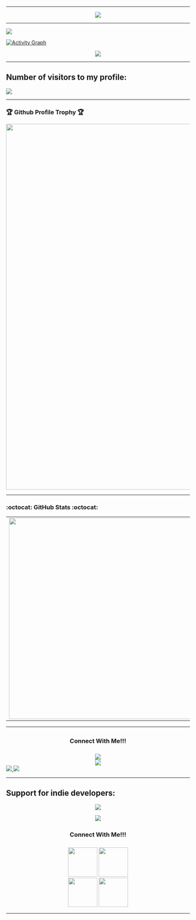 
* * *

<p align="center">
<img src="https://readme-typing-svg.herokuapp.com?color=a282f5&width=1000&lines=👋+Good+day.+My+name+is+Rimuru+21+years+old.+Nice+to+meet+you.%E2%9D%A4%EF%B8%8F">
</p>

***
<p align="center">

 <a href="https://count.getloli.com"><img src="https://count.getloli.com/get/@demo?theme=rule34" /></a>

</p>

<a href="https://github.com/RimuruDev"><img alt="Activity Graph" src="https://activity-graph.herokuapp.com/graph?username=RimuruDev&bg_color=20222b&color=F8D866&line=F85D7F&point=FFFFFF&hide_border=true" /></a>


<p align="center">
<img src="https://readme-typing-svg.herokuapp.com?color=a282f5&width=700&lines=I+am+a+Junior+Unity+Developer.+Looking+for+a+job.%E2%9D%A4%EF%B8%8F">
</p>

***
## Number of visitors to my profile:
<p>
  <img src="https://count.kjchmc.cn/get/@:RimuruDev?theme=gelbooru" />
 </p>


* * *

### 🏆 Github Profile Trophy 🏆
<p align="center">
<img width=1000 src="https://github-profile-trophy.vercel.app/?username=RimuruDev&column=8&theme=juicyfresh&no-bg=true&no-frame=true"/>
</p>

* * *

###  :octocat: **GitHub Stats** :octocat:
<p align="center">
  <table>
  <tr>
      <td><img width="550px" align="left" src="https://github-readme-stats.vercel.app/api?username=RimuruDev&hide_border=true&count_private=false&layout=compact&hide_title=true&show_icons=true&theme=material-palenight"/></td>
      <td><img width="550px" src="https://github-readme-stats.vercel.app/api/top-langs/?username=RimuruDev&hide=html&layout=compact&hide_border=true&hide_title=true&theme=material-palenight" /></td>
  </tr>   
</table>
</p>

* * *
<div align="center">
<h3 align="center">Connect With Me!!!<img align="center" height="33px" /></h3>
<center>
 <a href="mailto:Rimuru.dev@gmail.com"><img src="https://img.icons8.com/fluent/50/000000/gmail--v2.png"></a>
</center>
<a href="https://telegram.me/AbyssMothGames"><img src="https://img.icons8.com/color/50/000000/telegram-app--v2.png"></a>
</center>
</div> 

<a href="https://telegram.me/AbyssMothGames">
    <img src="https://img.shields.io/badge/Telegram-grey?style=for-the-badge&logo=telegram"/>
  </a>
  
 </a>
  <a href="https://github.com/RimuruDev">
    <img src="https://img.shields.io/github/followers/RimuruDev?label=GitHub&logo=github&style=for-the-badge&color=blue"/>
  </a>

* * *

## Support for indie developers:
<p align="center">
<img src="https://readme-typing-svg.herokuapp.com?color=a282f5&width=400&lines=%E2%9D%A4%EF%B8%8F%E2%9D%A4%EF%B8%8F%E2%9D%A4%EF%B8%8F+Subscribe+to+YUJECK+%E2%9D%A4%EF%B8%8F%E2%9D%A4%EF%B8%8F%E2%9D%A4%EF%B8%8F">
</p>
<p align="center">
<img src="https://readme-typing-svg.herokuapp.com?color=a282f5&width=400&lines=%E2%9D%A4%EF%B8%8F%E2%9D%A4%EF%B8%8F%E2%9D%A4%EF%B8%8F+Subscribe+to+Mivioon+%E2%9D%A4%EF%B8%8F%E2%9D%A4%EF%B8%8F%E2%9D%A4%EF%B8%8F">
</p>

<div align="center">
<h3 align="center">Connect With Me!!!<img align="center" height="33px" /></h3>
<center>
 <a href="https://discord.gg/Nx2sF4gF"><img width="80px" height="80"px  src="https://github.com/RimuruDev/RimuruDev/blob/main/Assets/Indie/Mivioon_Icon.jpg"></a>
  <a href="https://discord.gg/Nx2sF4gF"><img width="80px" height="80"px  src="https://github.com/RimuruDev/RimuruDev/blob/main/Assets/Indie/YUJECK_Icon.jpg"></a>
</center>
</center>
</div> 

<div align="center">
<center>
 <a href="https://t.me/MivioonUnder"><img width="80px" height="80"px src="https://img.icons8.com/color/50/000000/telegram-app--v2.png"></a>
 <a href="https://discord.gg/Nx2sF4gF"><img width="80px" height="80"px src="https://github.com/RimuruDev/RimuruDev/blob/main/Assets/Indie/Discord_Icon.jpg"></a>
</center>
</center>
</div> 

* * *
